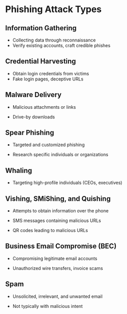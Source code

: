 <h1>Phishing Attack Types</h1>

<h2>Information Gathering</h2>

- Collecting data through reconnaissance</b>
- Verify existing accounts, craft credible phishes

<h2>Credential Harvesting</h2>

- Obtain login credentials from victims</b>
- Fake login pages, deceptive URLs</b>

<h2>Malware Delivery</h2>

- Malicious attachments or links</b>

- Drive-by downloads

<h2>Spear Phishing</h2>

 - Targeted and customized phishing</b>
 
 - Research specific individuals or organizations</b>

<h2>Whaling</h2>

- Targeting high-profile individuals (CEOs, executives)</b>

<h2>Vishing, SMiShing, and Quishing</h2>

 - Attempts to obtain information over the phone</b>
 
 - SMS messages containing malicious URLs</b>
 
 - QR codes leading to malicious URLs</b>

<h2>Business Email Compromise (BEC)</h2>

 - Compromising legitimate email accounts</b>
 
 - Unauthorized wire transfers, invoice scams</b>

<h2>Spam</h2>

 - Unsolicited, irrelevant, and unwanted email

 - Not typically with malicious intent
